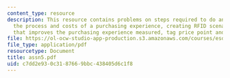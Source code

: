 ```yaml
---
content_type: resource
description: This resource contains problems on steps required to do an analysis of
  the process and costs of a purchasing experience, creating RFID scenario of choice
  that improves the purchasing experience measured, tag price point and cost model.
file: https://ol-ocw-studio-app-production.s3.amazonaws.com/courses/esd-290-special-topics-in-supply-chain-management-spring-2005/c7dd2e930c3187669bbc438405d6c1f8_assn5.pdf
file_type: application/pdf
resourcetype: Document
title: assn5.pdf
uid: c7dd2e93-0c31-8766-9bbc-438405d6c1f8
---
```

